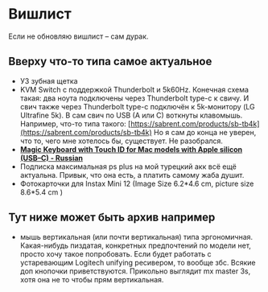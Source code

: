 # Вишлист

Если не обновляю вишлист – сам дурак.

## Вверху что-то типа самое актуальное

- УЗ зубная щетка
- KVM Switch с поддержкой Thunderbolt и 5k60Hz. Конечная схема такая: два ноута подключены через Thunderbolt type-c к свичу. И свич также через Thunderbolt type-c подключён к 5k-монитору (LG Ultrafine 5k). В сам свич по USB (A или C) воткнуты клавомышь. Например, что-то типа такого: [https://sabrent.com/products/sb-tb4k](https://sabrent.com/products/sb-tb4k) Но я сам до конца не уверен, что то, чего мне хотелось бы, существует. Не разобрался.
- [**Magic Keyboard with Touch ID for Mac models with Apple silicon (USB–C) - Russian**](https://www.apple.com/shop/product/MXCK3RS/A/magic-keyboard-with-touch-id-for-mac-models-with-apple-silicon-usb-c-russian)
- Подписка максимальная ps plus на мой турецкий акк всё ещё актуальна. Привык, что она есть, а платить самому жаба душит.
- Фотокарточки для Instax Mini 12 (Image Size 6.2\*4.6 cm, picture size 8.6\*5.4 cm )

## Тут ниже может быть архив например

- мышь вертикальная (или почти вертикальная) типа эргономичная. Какая-нибудь пиздатая, конкретных предпочтений по модели нет, просто хочу такое попробовать. Если будет работать с устаревающим Logitech unifying ресивером, то вообще збс. Всякие доп кнопочки приветствуются. Прикольно выглядит mx master 3s, хотя она не то чтобы прям вертикальная.
